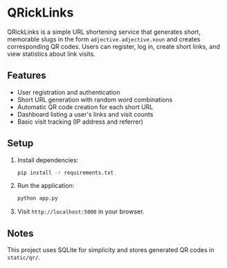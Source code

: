# QRickLinks

QRickLinks is a simple URL shortening service that generates short, memorable slugs in the form `adjective.adjective.noun` and creates corresponding QR codes. Users can register, log in, create short links, and view statistics about link visits.

## Features

- User registration and authentication
- Short URL generation with random word combinations
- Automatic QR code creation for each short URL
- Dashboard listing a user's links and visit counts
- Basic visit tracking (IP address and referrer)

## Setup

1. Install dependencies:
   ```bash
   pip install -r requirements.txt
   ```
2. Run the application:
   ```bash
   python app.py
   ```
3. Visit `http://localhost:5000` in your browser.

## Notes

This project uses SQLite for simplicity and stores generated QR codes in `static/qr/`.
